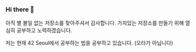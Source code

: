 ### Hi there 👋
아직 별 볼일 없는 저장소를 찾아주셔서 감사합니다.
가치있는 저장소를 만들기 위해 열심히 공부하고 노력하겠습니다.

저는 현재 42 Seoul에서 공부하는 법을 공부하고 있습니다. (오타가 아닙니다)

<!--
**ohseyong/ohseyong** is a ✨ _special_ ✨ repository because its `README.md` (this file) appears on your GitHub profile.

Here are some ideas to get you started:

- 🔭 I’m currently working on ...
- 🌱 I’m currently learning ...
- 👯 I’m looking to collaborate on ...
- 🤔 I’m looking for help with ...
- 💬 Ask me about ...
- 📫 How to reach me: ...
- 😄 Pronouns: ...
- ⚡ Fun fact: ...
-->
